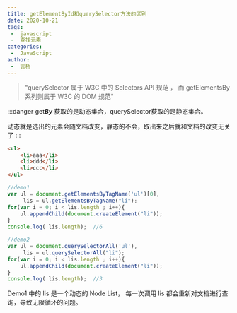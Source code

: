 ```yaml
---
title: getElementById和querySelector方法的区别
date: 2020-10-21
tags:
 -  javascript
 -  查找元素
categories:
 -  JavaScript
author:
 -  言梧
---
```


> "querySelector 属于 W3C 中的 Selectors API 规范 ，
而 getElementsBy 系列则属于 W3C 的 DOM 规范"

:::danger
get***By*** 获取的是动态集合，querySelector获取的是静态集合。

动态就是选出的元素会随文档改变，静态的不会，取出来之后就和文档的改变无关了
:::


```html
<ul>
    <li>aaa</li>
    <li>ddd</li>
    <li>ccc</li>
</ul>
 ```
 ```js
//demo1
var ul = document.getElementsByTagName('ul')[0],
      lis = ul.getElementsByTagName("li");
for(var i = 0; i < lis.length ; i++){
     ul.appendChild(document.createElement("li"));
}
console.log( lis.length);  //6
 
//demo2
var ul = document.querySelectorAll('ul'),
      lis = ul.querySelectorAll("li");
for(var i = 0; i < lis.length ; i++){
     ul.appendChild(document.createElement("li"));
}
console.log( lis.length);  //3
```
Demo1 中的 lis 是一个动态的 Node List， 每一次调用 lis 都会重新对文档进行查询，导致无限循环的问题。





